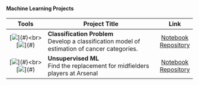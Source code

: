 #### Machine Learning Projects

| **Tools**  | **Project Title** | **Link** |
| :---: | --- | :---: |
|[![](https://img.shields.io/badge/Python-beige?logo=Python&logoColor=blue&style=for-the-badge")](#)<br> [![](https://img.shields.io/badge/Jupyter-beige?logo=Jupyter&logoColor=blue&style=for-the-badge")](#) |**Classification Problem**<br>Develop a classification model of estimation of cancer categories.|[Notebook](https://github.com/adlirazin7/data-science/blob/main/Estimation-Cancer-Categories/cancer-prediction.ipynb)<br> [Repository](https://github.com/adlirazin7/data-science/tree/main/Estimation-Cancer-Categories)<br>|
|[![](https://img.shields.io/badge/Python-beige?logo=Python&logoColor=blue&style=for-the-badge")](#)<br> [![](https://img.shields.io/badge/Jupyter-beige?logo=Jupyter&logoColor=blue&style=for-the-badge")](#)|**Unsupervised ML**<br>Find the replacement for midfielders players at Arsenal|[Notebook](https://github.com/adlirazin7/data-science/blob/main/Football-Scouting/Football-Scouting.ipynb)<br> [Repository](https://github.com/adlirazin7/data-science/tree/main/Football-Scouting)<br>|

